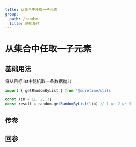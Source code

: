 ```yaml
---
title: 从集合中任取一子元素
group:
  path: /random
  title: 随机操作
---
```


# 从集合中任取一子元素

## 基础用法

将从目标list中随机取一条数据抛出

```ts
import { getRandomByList } from '@moretime/utils'

const lib = [1, 2, 3]
const result = random.getRandomByList(lib) // 1 or 2 or 3
```

## 传参

<CApi
  params="[
    {keyword: 'param0', type: 'T[]', description: '待取值的list', required: true},
  ]">
</CApi>

## 回参

<CApi
  params="[
    {keyword: 'param0', type: 'T', description: '任一元素'},
  ]">
</CApi>
